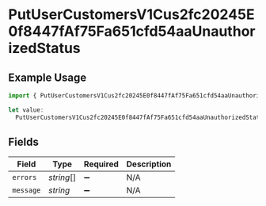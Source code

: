 # PutUserCustomersV1Cus2fc20245E0f8447fAf75Fa651cfd54aaUnauthorizedStatus

## Example Usage

```typescript
import { PutUserCustomersV1Cus2fc20245E0f8447fAf75Fa651cfd54aaUnauthorizedStatus } from "@dhaba/safepay-ts/models/operations";

let value:
  PutUserCustomersV1Cus2fc20245E0f8447fAf75Fa651cfd54aaUnauthorizedStatus = {};
```

## Fields

| Field              | Type               | Required           | Description        |
| ------------------ | ------------------ | ------------------ | ------------------ |
| `errors`           | *string*[]         | :heavy_minus_sign: | N/A                |
| `message`          | *string*           | :heavy_minus_sign: | N/A                |